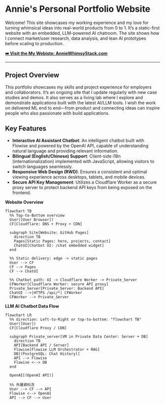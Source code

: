 # Annie's Personal Portfolio Website

Welcome! This site showcases my working experience and my love for turning whimsical ideas into real-world products from 0 to 1.
It’s a static-first website with an embedded, LLM-powered AI chatroom. The site shows how I connect market/user research, data analysis, and lean AI prototypes before scaling to production. 

**[➡️ Visit the My Webiste: AnnieWhimsyStack.com](https://chikuku.github.io)**

---

## Project Overview
This portfolio showcases my skills and project experience for employers and collaborators. It’s an ongoing site that I update regularly with new case studies and demos. It also serves as a living lab where I explore and demonstrate applications built with the latest AI/LLM tools. I wish the work on delivered ML end to end—from product and connecting ideas can inspire people who also passionate with build applications.

## Key Features

* **Interactive AI Assistant Chatbot**: An intelligent chatbot built with Flowise and powered by the OpenAI API, capable of understanding natural language and providing relevant information.
* **Bilingual (English/Chinese) Support**: Client-side i18n (internationalization) implemented with JavaScript, allowing visitors to switch languages seamlessly.
* **Responsive Web Design (RWD)**: Ensures a consistent and optimal viewing experience across desktops, tablets, and mobile devices.
* **Secure API Key Management**: Utilizes a Cloudflare Worker as a secure proxy server to protect backend API keys from being exposed on the frontend.

**Website Overview**

```mermaid
flowchart TB
  %% Top-to-Bottom overview
  User([User Browser])
  CF[Cloudflare: DNS + Proxy + CDN]

  subgraph Site[Website: GitHub Pages]
    direction TB
    Pages[Static Pages: hero, projects, contact]
    ChatUI[Chatbot UI: /chat embedded widget]
  end

  %% Static delivery: edge -> static pages
  User --> CF
  CF --> Pages
  CF --> ChatUI

  %% Chatbot path: UI -> Cloudflare Worker -> Private_Server
  CFWorker[Cloudflare Worker: secure API proxy]
  Private_Server[Private_Server: Backend API]
  ChatUI -->|HTTPS /api/*| CFWorker
  CFWorker --> Private_Server
```

**LLM AI Chatbot Data Flow**

```mermaid
flowchart LR
  %% direction: Left-to-Right or top-to-bottom: "flowchart TB"
  User([User])
  CF[Cloudflare Proxy / CDN]

  subgraph Private_server[VM in Private Data Center: Server + DB]
    direction TB
    API[Backend API / Server]
    Flowise[Flowise LLM Orchestrator + RAG]
    DB[(PostgreSQL: Chat History)]
    API --> Flowise
    Flowise <--> DB
  end

  OpenAI[(OpenAI API)]

  %% 外層資料流
  User --> CF --> API
  Flowise <--> OpenAI
  API --> CF --> User

```
